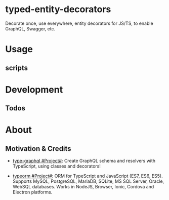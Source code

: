 # typed-entity-decorators

Decorate once, use everywhere, entity decorators for JS/TS, to enable GraphQL, Swagger, etc.

# Usage

## scripts

# Development

## Todos

# About

## Motivation & Credits

- [type-graphql #Project#](https://github.com/19majkel94/type-graphql): Create GraphQL schema and resolvers with TypeScript, using classes and decorators!

- [typeorm #Project#](https://github.com/typeorm/typeorm): ORM for TypeScript and JavaScript (ES7, ES6, ES5). Supports MySQL, PostgreSQL, MariaDB, SQLite, MS SQL Server, Oracle, WebSQL databases. Works in NodeJS, Browser, Ionic, Cordova and Electron platforms.
